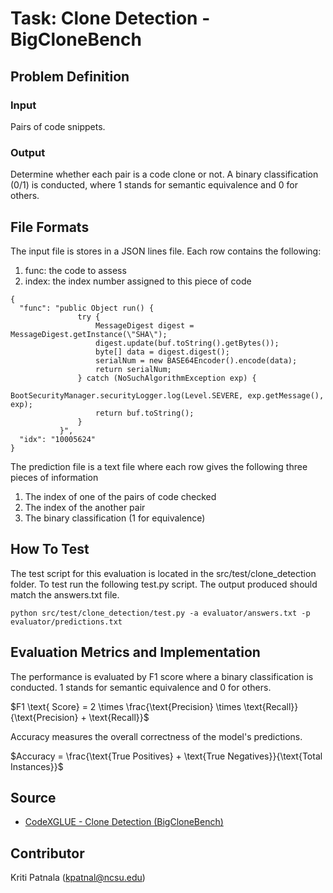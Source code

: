 # Task: Clone Detection - BigCloneBench

## Problem Definition

### Input
Pairs of code snippets.

### Output
Determine whether each pair is a code clone or not. A binary classification (0/1) is conducted, where 1 stands for semantic equivalence and 0 for others.

## File Formats
The input file is stores in a JSON lines file. Each row contains the following:
1. func: the code to assess
2. index: the index number assigned to this piece of code 

```
{
  "func": "public Object run() {
               try {
                   MessageDigest digest = MessageDigest.getInstance(\"SHA\");
                   digest.update(buf.toString().getBytes());
                   byte[] data = digest.digest();
                   serialNum = new BASE64Encoder().encode(data);
                   return serialNum;
               } catch (NoSuchAlgorithmException exp) {
                   BootSecurityManager.securityLogger.log(Level.SEVERE, exp.getMessage(), exp);
                   return buf.toString();
               }
           }",
  "idx": "10005624"
}
```

The prediction file is a text file where each row gives the following three pieces of information
1. The index of one of the pairs of code checked
2. The index of the another pair
3. The binary classification (1 for equivalence)

## How To Test
The test script for this evaluation is located in the src/test/clone_detection folder. To test run the following test.py script. The output produced should match the answers.txt file.

```
python src/test/clone_detection/test.py -a evaluator/answers.txt -p evaluator/predictions.txt
```

## Evaluation Metrics and Implementation
The performance is evaluated by F1 score where a binary classification is conducted. 1 stands for semantic equivalence and 0 for others.

$F1 \text{ Score} = 2 \times \frac{\text{Precision} \times \text{Recall}}{\text{Precision} + \text{Recall}}$

Accuracy measures the overall correctness of the model's predictions.

$Accuracy = \frac{\text{True Positives} + \text{True Negatives}}{\text{Total Instances}}$

## Source

- [CodeXGLUE - Clone Detection (BigCloneBench)](https://github.com/microsoft/CodeXGLUE/tree/main/Code-Code/Clone-detection-BigCloneBench/evaluator)

## Contributor

Kriti Patnala (kpatnal@ncsu.edu)
